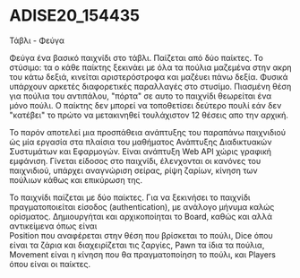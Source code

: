 # ADISE20_154435
Τάβλι - Φεύγα

Φεύγα ένα βασικό παιχνίδι στο τάβλι. Παίζεται από δύο παίκτες.
Το στύσιμο: 
  τα ο κάθε παίκτης ξεκινάει με όλα τα πούλια μαζεμένα στην ακρη του κάτω δεξιά,
  κινείται αριστερόστροφα και μαζέυει πάνω δεξία. 
Φυσικά υπάρχουν αρκετές διαφορετικές παραλλαγές στο στυσίμο.
Πιασμένη θέση για πούλια του αντιπάλου, "πόρτα" σε αυτο το παιχνίδι θεωρείται ένα μόνο πούλι. 
Ο παίκτης δεν μπορεί να τοποθετίσει δεύτερο πουλί εάν δεν "κατέβει" το πρώτο να μετακινηθεί τουλάχιστον 12 θέσεις απο την αρχική.

Το παρόν αποτελεί μια προσπάθεια ανάπτυξης του παραπάνω παιχνιδιού ώς μία εργασία στα πλαίσια του μαθήματος Ανάπτυξης Διαδικτυακών Συστυμάτων και Εφαρμογών.
Είναι ανάπτυξη Web API χώρις γραφική εμφάνιση.
Γίνεται είδοσος στο παιχνίδι, έλενχονται οι κανόνες του παιχνιδιού, υπάρχει αναγνώριση σείρας, ρίψη ζαρίων, κίνηση των πούλιων κάθως και επικύρωση της.

Το παιχνίδι παίζεται με δύο παίκτες. Για να ξεκινήσει το παιχνίδι πραγματοποιείται είσοδος (authentication),
με ανάλογο μήνυμα καλώς ορίσματος. Δημιουργήται και αρχικοποίηται το Board, καθώς και αλλά αντικείμενα όπως είναι  
Position που αναφέρεται στην θέση που βρίσκεται το πούλι,
Dice όπου είναι τα ζάρια και διαχειρίζεται τις ζαργίες,
Pawn τα ίδια τα πούλια,
Movement είναι η κίνηση που θα πραγματοποίηση το πούλι,
και Players όπου είναι οι παίκτες.



